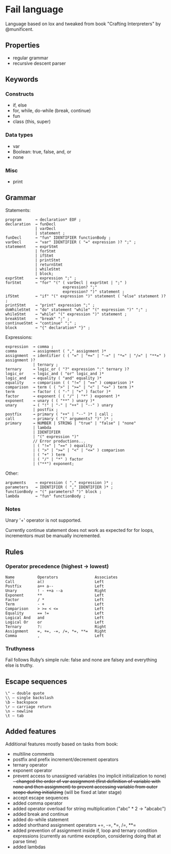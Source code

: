 # Fail language

Language based on lox and tweaked from book "Crafting Interpreters" by @munificent.

## Properties
- regular grammar
- recursive descent parser

## Keywords
### Constructs
- if, else
- for, while, do-while (break, continue)
- fun
- class (this, super)

### Data types
- var
- Boolean: true, false, and, or
- none

### Misc
- print

## Grammar
Statements:
   
    program      → declaration* EOF ;
    declaration  → funDecl
                 | varDecl
                 | statement ;
    funDecl      → "fun" IDENTIFIER functionBody ;
    varDecl      → "var" IDENTIFIER ( "=" expression )? ";" ;
    statement    → exprStmt
                 | forStmt
                 | ifStmt
                 | printStmt
                 | returnStmt
                 | whileStmt
                 | block;
    exprStmt     → expression ";" ;
    forStmt      → "for" "(" ( varDecl | exprStmt | ";" )
                             expression? ";"
                             expression? ")" statement ;
    ifStmt       → "if" "(" expression ")" statement ( "else" statement )? ;
    printStmt    → "print" expression ";" ;
    doWhileStmt  → "do" statement "while" "(" expression ")" ";" ;
    whileStmt    → "while" "(" expression ")" statement ;
    breakStmt    → "break" ";" ;
    continueStmt → "continue" ";" ;
    block        → "{" declaration* "}" ;

Expressions:

    expression  → comma ;
    comma       → assignment ( "," assignment )*
    assignment  → identifier ( ( "=" | "+=" | "-=" | "*=" | "/=" | "**=" ) assignment )?
                | ternary ;
    ternary     → logic_or ( "?" expression ":" ternary )?
    logic_or    → logic_and ( "or" logic_and )*
    logic_and   → equality ( "and" equality )*
    equality    → comparison ( ( "!=" | "==" ) comparison )*
    comparison  → term ( ( ">" | ">=" | "<" | "<=" ) term )*
    term        → factor ( ( "-" | "+" ) factor )*
    factor      → exponent ( ( "/" | "*" ) exponent )*
    exponent    → unary ( ( "**" ) unary )*
    unary       → ( "!" | "-" | "++" | "--" ) unary
                | postfix ;
    postfix     → primary ( "++" | "--" )* | call ;
    call        → primary ( "(" arguments? ")" )* ;
    primary     → NUMBER | STRING | "true" | "false" | "none"
                | lambda
                | IDENTIFIER
                | "(" expression ")"
                // Error productions...
                | ( "!=" | "==" ) equality
                | ( ">" | ">=" | "<" | "<=" ) comparison
                | ( "+" ) term
                | ( "/" | "*" ) factor
                | ("**") exponent;
                
Other:

    arguments    → expression ( "," expression )* ;
    parameters   → IDENTIFIER ( "," IDENTIFIER )* ;
    functionBody → "(" parameters? ")" block ;
    lambda       → "fun" functionBody ;
               
### Notes
Unary '+' operator is not supported.

Currently continue statement does not work as expected for for loops, incrementors must be manually incremented.

## Rules
### Operator precedence (highest → lowest)

    Name	      Operators	               Associates
    Call          a()                      Left
    Postfix       a++ a--                  Left
    Unary	      ! - ++a --a              Right
    Exponent      **                       Left
    Factor	      / *                      Left
    Term	      - +                      Left
    Comparison    > >= < <=	               Left
    Equality      == !=                    Left
    Logical And   and                      Left
    Logical Or    or                       Left
    Ternary       ?:                       Right
    Assignment    =, +=, -=, /=, *=, **=   Right
    Comma         ,                        Left

### Truthyness
Fail follows Ruby’s simple rule: false and none are falsey and everything else is truthy.

## Escape sequences
    \" – double quote
    \\ – single backslash
    \b – backspace
    \r – carriage return
    \n – newline
    \t – tab

## Added features
Additional features mostly based on tasks from book:
- multiline comments
- postfix and prefix increment/decrement operators
- ternary operator
- exponent operator
- prevent access to unassigned variables (no implicit initialization to none)
~~- changed the order of var assignment (first definition of variable with none and then assignment)
  to prevent accessing variable from outer scope during initializing~~ (will be fixed at later stage)
- accept escape sequences
- added comma operator
- added operator overload for string multiplication ("abc" * 2 → "abcabc")
- added break and continue
- added do-while statement
- added shorthand assignment operators +=, -=, *=, /=, **=
- added prevention of assignment inside if, loop and ternary condition expressions (currently as runtime exception, considering doing that at parse time)
- added lambdas